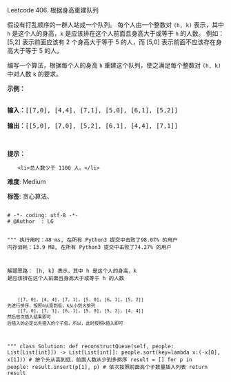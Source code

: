 Leetcode 406. 根据身高重建队列
<p>假设有打乱顺序的一群人站成一个队列。 每个人由一个整数对 <code>(h, k)</code> 表示，其中 <code>h</code> 是这个人的身高，<code>k</code> 是应该排在这个人前面且身高大于或等于 <code>h</code> 的人数。 例如：[5,2] 表示前面应该有 2 个身高大于等于 5 的人，而 [5,0] 表示前面不应该存在身高大于等于 5 的人。</p>


<p>编写一个算法，根据每个人的身高 <code>h</code> 重建这个队列，使之满足每个整数对 <code>(h, k)</code> 中对人数 <code>k</code> 的要求。</p>



<ul>

</ul>



<p><strong>示例：</strong></p>



<pre>

<strong>输入：</strong>[[7,0], [4,4], [7,1], [5,0], [6,1], [5,2]]

<strong>输出：</strong>[[5,0], [7,0], [5,2], [6,1], [4,4], [7,1]]</pre>



<p> </p>



<p><strong>提示：</strong></p>



<ul>

	<li>总人数少于 1100 人。</li>

</ul>





 **难度**: Medium



 **标签**: 贪心算法、 





<div class="hcb_wrap">
<pre class="prism undefined-numbers lang-python" data-lang="Python"><code>
# -*- coding: utf-8 -*-
# @Author  : LG

"""
执行用时：48 ms, 在所有 Python3 提交中击败了98.07% 的用户
内存消耗：13.9 MB, 在所有 Python3 提交中击败了74.27% 的用户

解题思路：
    [h, k] 表示，其中 h 是这个人的身高，k 是应该排在这个人前面且身高大于或等于 h 的人数

        [[7, 0], [4, 4], [7, 1], [5, 0], [6, 1], [5, 2]]
    先进行排序，按照h从高到低，k从小到大排列
        [[7, 0], [7, 1], [6, 1], [5, 0], [5, 2], [4, 4]]
    然后依次插入结果即可
    后插入的必定比先插入的个子低，所以，此时按照k插入即可
"""
class Solution:
    def reconstructQueue(self, people: List[List[int]]) -> List[List[int]]:
        people.sort(key=lambda x:(-x[0], x[1])) # 按个头从高到低，前面人数从少到多排序
        result = []
        for p in people:
            result.insert(p[1], p)  # 依次按照前面高个子数量插入列表
        return result</code></pre></div>
